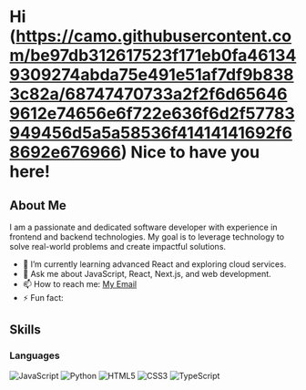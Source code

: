 # Hi (https://camo.githubusercontent.com/be97db312617523f171eb0fa461349309274abda75e491e51af7df9b8383c82a/68747470733a2f2f6d656469612e74656e6f722e636f6d2f57783949456d5a5a58536f41414141692f68692e676966) Nice to have you here!

## About Me

I am a passionate and dedicated software developer with experience in frontend and backend technologies. My goal is to leverage technology to solve real-world problems and create impactful solutions. 

- 🌱 I’m currently learning advanced React and exploring cloud services.
- 💬 Ask me about JavaScript, React, Next.js, and web development.
- 📫 How to reach me: [My Email](mailto:nishantpopli1234@gmail.com)
- ⚡ Fun fact:

## Skills

### Languages
![JavaScript](https://img.shields.io/badge/-JavaScript-F7DF1E?style=flat&logo=javascript&logoColor=black)
![Python](https://img.shields.io/badge/-Python-3776AB?style=flat&logo=python&logoColor=white)
![HTML5](https://img.shields.io/badge/-HTML5-E34F26?style=flat&logo=html5&logoColor=white)
![CSS3](https://img.shields.io/badge/-CSS3-1572B6?style=flat&logo=css3&logoColor=white)
![TypeScript](https://img.shields.io/badge/-TypeScript-007ACC?style=flat&logo=typescript&logoColor=white)



<!---
popli610/popli610 is a ✨ special ✨ repository because its `README.md` (this file) appears on your GitHub profile.
You can click the Preview link to take a look at your changes.
--->
